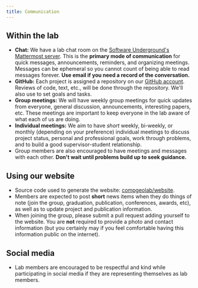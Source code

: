 ```yaml
---
title: Communication
---
```


## Within the lab

* **Chat:** We have a lab chat room on the [Software Underground's Mattermost server](https://mattermost.softwareunderground.org/).
  This is the **primary mode of communication** for quick messages, announcements,
  reminders, and organizing meetings. Messages can be ephemeral so you cannot
  count of being able to read messages forever. **Use email if you need a
  record of the conversation.**
* **GitHub:** Each project is assigned a repository on our
  [GitHub account](https://github.com/compgeolab/).
  Reviews of code, text, etc., will be done through the repository. We'll also
  use to set goals and tasks.
* **Group meetings:** We will have weekly group meetings for quick updates from
  everyone, general discussion, announcements, interesting papers, etc. These
  meetings are important to keep everyone in the lab aware of what each of us
  are doing.
* **Individual meetings:** We aim to have *short* weekly, bi-weekly, or monthly
  (depending on your preference) individual meetings to discuss project status,
  personal and professional goals, work through problems, and to build a good
  supervisor-student relationship.
* Group members are also encouraged to have meetings and messages with each
  other. **Don't wait until problems build up to seek guidance.**

## Using our website

* Source code used to generate the website:
  [compgeolab/website](https://github.com/compgeolab/website).
* Members are expected to post **short** news items when they do things of note
  (join the group, graduation, publication, conferences, awards, etc), as well
  as to update project and publication information.
* When joining the group, please submit a pull request adding yourself to the
  website. You are **not** required to provide a photo and contact information
  (but you certainly may if you feel comfortable having this information public
  on the internet).

## Social media

* Lab members are encouraged to be respectful and kind while participating in
  social media if they are representing themselves as lab members.
